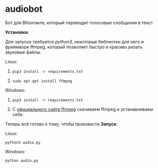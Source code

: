 # audiobot
Бот для ВКонтакте, который переводит голосовые сообщения в текст

**Установка**:

Для запуска требуется *python3*, некоторые библиотки для него и фреймворк ffmpeg, который позволяет быстро и красиво резать звуковые файлы.

*Linux*:

1. ```pip3 install -r requirements.txt```

2. ```sudo apt-get install ffmpeg```

*Windows*:

1. ```pip3 install -r requirements.txt```

2. С [официального сайта ffmpeg](https://ffmpeg.org/download.html "Сайт ffmpeg") скачиваем ffmpeg и устанавливаем себе.


Теперь всё готово к тому, чтобы произвести
**Запуск**:

*Linux*:

```python3 audio.py```

*Windows*:

```python audio.py```
